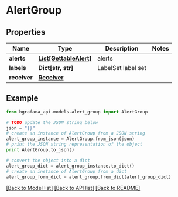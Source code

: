 # AlertGroup


## Properties
Name | Type | Description | Notes
------------ | ------------- | ------------- | -------------
**alerts** | [**List[GettableAlert]**](GettableAlert.md) | alerts | 
**labels** | **Dict[str, str]** | LabelSet label set | 
**receiver** | [**Receiver**](Receiver.md) |  | 

## Example

```python
from bgrafana_api.models.alert_group import AlertGroup

# TODO update the JSON string below
json = "{}"
# create an instance of AlertGroup from a JSON string
alert_group_instance = AlertGroup.from_json(json)
# print the JSON string representation of the object
print AlertGroup.to_json()

# convert the object into a dict
alert_group_dict = alert_group_instance.to_dict()
# create an instance of AlertGroup from a dict
alert_group_form_dict = alert_group.from_dict(alert_group_dict)
```
[[Back to Model list]](../README.md#documentation-for-models) [[Back to API list]](../README.md#documentation-for-api-endpoints) [[Back to README]](../README.md)


